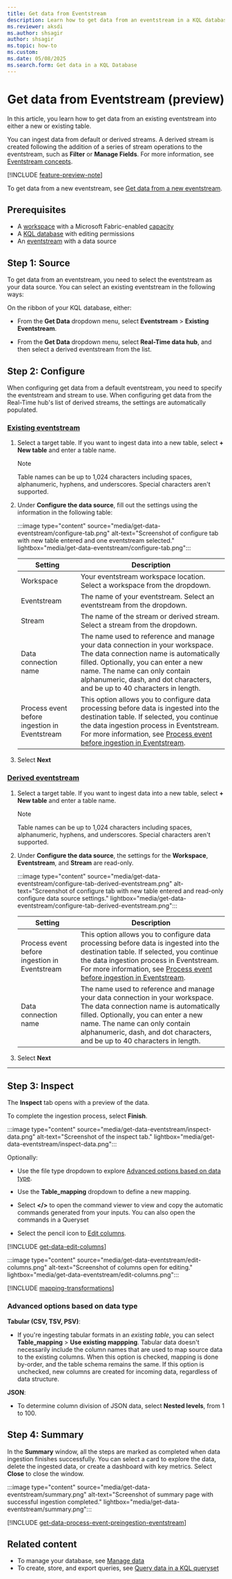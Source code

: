 ```yaml
---
title: Get data from Eventstream
description: Learn how to get data from an eventstream in a KQL database in Real-Time Intelligence.
ms.reviewer: aksdi
ms.author: shsagir
author: shsagir
ms.topic: how-to
ms.custom:
ms.date: 05/08/2025
ms.search.form: Get data in a KQL Database
---
```


# Get data from Eventstream (preview)

In this article, you learn how to get data from an existing eventstream into either a new or existing table.

You can ingest data from default or derived streams. A derived stream is created following the addition of a series of stream operations to the eventstream, such as **Filter** or **Manage Fields**. For more information, see [Eventstream concepts](event-streams/create-default-derived-streams.md#concepts).

[!INCLUDE [feature-preview-note](../includes/feature-preview-note.md)]

To get data from a new eventstream, see [Get data from a new eventstream](event-streams/get-data-from-eventstream-in-multiple-fabric-items.md#get-data-from-a-new-eventstream).

## Prerequisites

* A [workspace](../fundamentals/create-workspaces.md) with a Microsoft Fabric-enabled [capacity](../enterprise/licenses.md#capacity)
* A [KQL database](create-database.md) with editing permissions
* An [eventstream](event-streams/create-manage-an-eventstream.md) with a data source

## Step 1: Source

To get data from an eventstream, you need to select the eventstream as your data source. You can select an existing eventstream in the following ways:

On the ribbon of your KQL database, either:

* From the **Get Data** dropdown menu, select **Eventstream** > **Existing Eventstream**.

* From the **Get Data** dropdown menu, select **Real-Time data hub**, and then select a derived eventstream from the list.

## Step 2: Configure

When configuring get data from a default eventstream, you need to specify the eventstream and stream to use. When configuring get data from the Real-Time hub's list of derived streams, the settings are automatically populated.

### [Existing eventstream](#tab/eventstream)

1. Select a target table. If you want to ingest data into a new table, select **+ New table** and enter a table name.

    > [!NOTE]
    > Table names can be up to 1,024 characters including spaces, alphanumeric, hyphens, and underscores. Special characters aren't supported.

1. Under **Configure the data source**, fill out the settings using the information in the following table:

    :::image type="content" source="media/get-data-eventstream/configure-tab.png" alt-text="Screenshot of configure tab with new table entered and one eventstream selected." lightbox="media/get-data-eventstream/configure-tab.png":::

    |**Setting** | **Description**|
    |----|----|
    | Workspace| Your eventstream workspace location. Select a workspace from the dropdown.|
    | Eventstream | The name of your eventstream. Select an eventstream from the dropdown.|
    | Stream | The name of the stream or derived stream. Select a stream from the dropdown.|
    | Data connection name| The name used to reference and manage your data connection in your workspace. The data connection name is automatically filled. Optionally, you can enter a new name. The name can only contain alphanumeric, dash, and dot characters, and be up to 40 characters in length.|
    | Process event before ingestion in Eventstream | This option allows you to configure data processing before data is ingested into the destination table. If selected, you continue the data ingestion process in Eventstream. For more information, see [Process event before ingestion in Eventstream](#process-event-before-ingestion-in-eventstream).|

1. Select **Next**

### [Derived eventstream](#tab/realtimehub)

1. Select a target table. If you want to ingest data into a new table, select **+ New table** and enter a table name.

    > [!NOTE]
    > Table names can be up to 1,024 characters including spaces, alphanumeric, hyphens, and underscores. Special characters aren't supported.

1. Under **Configure the data source**, the settings for the **Workspace**, **Eventstream**, and **Stream** are read-only.

    :::image type="content" source="media/get-data-eventstream/configure-tab-derived-eventstream.png" alt-text="Screenshot of configure tab with new table entered and read-only configure data source settings." lightbox="media/get-data-eventstream/configure-tab-derived-eventstream.png":::

    |**Setting** | **Description**|
    |----|----|
    | Process event before ingestion in Eventstream | This option allows you to configure data processing before data is ingested into the destination table. If selected, you continue the data ingestion process in Eventstream. For more information, see [Process event before ingestion in Eventstream](#process-event-before-ingestion-in-eventstream).|
    | Data connection name| The name used to reference and manage your data connection in your workspace. The data connection name is automatically filled. Optionally, you can enter a new name. The name can only contain alphanumeric, dash, and dot characters, and be up to 40 characters in length.|

1. Select **Next**

---

## Step 3: Inspect

The **Inspect** tab opens with a preview of the data.

To complete the ingestion process, select **Finish**.

:::image type="content" source="media/get-data-eventstream/inspect-data.png" alt-text="Screenshot of the inspect tab." lightbox="media/get-data-eventstream/inspect-data.png":::

Optionally:

* Use the file type dropdown to explore [Advanced options based on data type](#advanced-options-based-on-data-type).

* Use the **Table_mapping** dropdown to define a new mapping.

* Select **</>** to open the command viewer to view and copy the automatic commands generated from your inputs. You can also open the commands in a Queryset

* Select the pencil icon to [Edit columns](#edit-columns).

[!INCLUDE [get-data-edit-columns](includes/get-data-edit-columns.md)]

:::image type="content" source="media/get-data-eventstream/edit-columns.png" alt-text="Screenshot of columns open for editing." lightbox="media/get-data-eventstream/edit-columns.png":::

[!INCLUDE [mapping-transformations](includes/mapping-transformations.md)]

### Advanced options based on data type

**Tabular (CSV, TSV, PSV)**:

* If you're ingesting tabular formats in an *existing table*, you can select **Table_mapping** > **Use existing mappping**. Tabular data doesn't necessarily include the column names that are used to map source data to the existing columns. When this option is checked, mapping is done by-order, and the table schema remains the same. If this option is unchecked, new columns are created for incoming data, regardless of data structure.

**JSON**:

* To determine column division of JSON data, select **Nested levels**, from 1 to 100.

## Step 4: Summary

In the **Summary** window, all the steps are marked as completed when data ingestion finishes successfully. You can select a card to explore the data, delete the ingested data, or create a dashboard with key metrics. Select **Close** to close the window.

:::image type="content" source="media/get-data-eventstream/summary.png" alt-text="Screenshot of summary page with successful ingestion completed." lightbox="media/get-data-eventstream/summary.png":::

[!INCLUDE [get-data-process-event-preingestion-eventstream](includes/get-data-process-event-preingestion-eventstream.md)]

## Related content

* To manage your database, see [Manage data](data-management.md)
* To create, store, and export queries, see [Query data in a KQL queryset](kusto-query-set.md)
